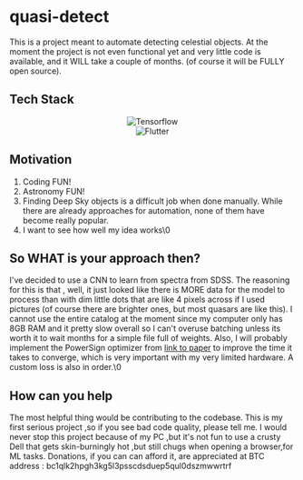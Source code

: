 # quasi-detect
This is a project meant to automate detecting celestial objects. At the moment the project is not even functional yet and very little code is available, and it WILL take a couple of months. (of course it will be FULLY open source).

## Tech Stack
<div align="center">
  <img src="https://upload.wikimedia.org/wikipedia/commons/thumb/a/ab/TensorFlow_logo.svg/1920px-TensorFlow_logo.svg.png" alt="Tensorflow">
</div>

<div align="center">
  <img src="https://storage.googleapis.com/cms-storage-bucket/a9d6ce81aee44ae017ee.png" alt="Flutter">
</div>


## Motivation

1. Coding FUN!
2. Astronomy FUN!
3. Finding Deep Sky objects is a difficult job when done manually. While there are already approaches for automation, none of them have become really popular.
4. I want to see how well my idea works\0

## So WHAT is your approach then?

I've decided to use a CNN to learn from spectra from SDSS. The reasoning for this is that , well, it just looked like there is MORE data for the model to process than with dim little dots that are like 4 pixels across if I used pictures (of course there are brighter ones, but most quasars are like this). I cannot use the entire catalog at the moment since my computer only has 8GB RAM and it pretty slow overall so I can't overuse batching unless its worth it to wait months for a simple file full of weights. Also, I will probably implement the PowerSign optimizer from [link to paper](https://arxiv.org/abs/1709.07417) to improve the time it takes to converge, which is very important with my very limited hardware. A custom loss is also in order.\0

## How can you help

The most helpful thing would be contributing to the codebase. This is my first serious project ,so if you see bad code quality, please tell me.
I would never stop this project because of my PC ,but it's not fun to use a crusty Dell that gets skin-burningly hot ,but still chugs when opening a browser,for ML tasks.
Donations, if you can can afford it, are appreciated at BTC address : bc1qlk2hpgh3kg5l3psscdsduep5qul0dszmwwrtrf


